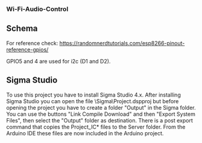 ﻿### Wi-Fi-Audio-Control

## Schema

For reference check: https://randomnerdtutorials.com/esp8266-pinout-reference-gpios/

GPIO5 and 4 are used for i2c (D1 and D2).

## Sigma Studio

To use this project you have to install Sigma Studio 4.x. After installing Sigma Studio you can open the file \Sigma\Project.dspproj but before opening the project you have to create a folder "Output" in the Sigma folder. You can use the buttons "Link Compile Download" and then "Export System Files", then select the "Output" folder as destination. There is a post export command that copies the Project_IC* files to the Server folder. From the Arduino IDE these files are now included in the Arduino project.
